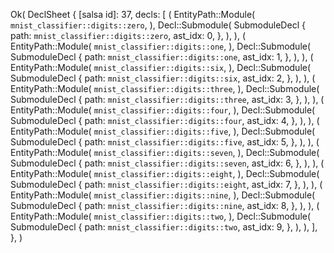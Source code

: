 Ok(
    DeclSheet {
        [salsa id]: 37,
        decls: [
            (
                EntityPath::Module(
                    `mnist_classifier::digits::zero`,
                ),
                Decl::Submodule(
                    SubmoduleDecl {
                        path: `mnist_classifier::digits::zero`,
                        ast_idx: 0,
                    },
                ),
            ),
            (
                EntityPath::Module(
                    `mnist_classifier::digits::one`,
                ),
                Decl::Submodule(
                    SubmoduleDecl {
                        path: `mnist_classifier::digits::one`,
                        ast_idx: 1,
                    },
                ),
            ),
            (
                EntityPath::Module(
                    `mnist_classifier::digits::six`,
                ),
                Decl::Submodule(
                    SubmoduleDecl {
                        path: `mnist_classifier::digits::six`,
                        ast_idx: 2,
                    },
                ),
            ),
            (
                EntityPath::Module(
                    `mnist_classifier::digits::three`,
                ),
                Decl::Submodule(
                    SubmoduleDecl {
                        path: `mnist_classifier::digits::three`,
                        ast_idx: 3,
                    },
                ),
            ),
            (
                EntityPath::Module(
                    `mnist_classifier::digits::four`,
                ),
                Decl::Submodule(
                    SubmoduleDecl {
                        path: `mnist_classifier::digits::four`,
                        ast_idx: 4,
                    },
                ),
            ),
            (
                EntityPath::Module(
                    `mnist_classifier::digits::five`,
                ),
                Decl::Submodule(
                    SubmoduleDecl {
                        path: `mnist_classifier::digits::five`,
                        ast_idx: 5,
                    },
                ),
            ),
            (
                EntityPath::Module(
                    `mnist_classifier::digits::seven`,
                ),
                Decl::Submodule(
                    SubmoduleDecl {
                        path: `mnist_classifier::digits::seven`,
                        ast_idx: 6,
                    },
                ),
            ),
            (
                EntityPath::Module(
                    `mnist_classifier::digits::eight`,
                ),
                Decl::Submodule(
                    SubmoduleDecl {
                        path: `mnist_classifier::digits::eight`,
                        ast_idx: 7,
                    },
                ),
            ),
            (
                EntityPath::Module(
                    `mnist_classifier::digits::nine`,
                ),
                Decl::Submodule(
                    SubmoduleDecl {
                        path: `mnist_classifier::digits::nine`,
                        ast_idx: 8,
                    },
                ),
            ),
            (
                EntityPath::Module(
                    `mnist_classifier::digits::two`,
                ),
                Decl::Submodule(
                    SubmoduleDecl {
                        path: `mnist_classifier::digits::two`,
                        ast_idx: 9,
                    },
                ),
            ),
        ],
    },
)